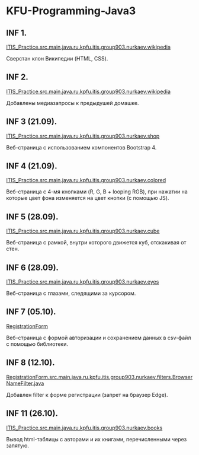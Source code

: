 # KFU-Programming-Java3

## INF 1.
[ITIS_Practice.src.main.java.ru.kpfu.itis.group903.nurkaev.wikipedia](https://github.com/ShamilNur/KFU-Programming-Java3/tree/main/ITIS_Practice/src/main/java/ru/kpfu/itis/group903/nurkaev/wikipedia)

Сверстан клон Википедии (HTML, CSS).

## INF 2.
[ITIS_Practice.src.main.java.ru.kpfu.itis.group903.nurkaev.wikipedia](https://github.com/ShamilNur/KFU-Programming-Java3/tree/main/ITIS_Practice/src/main/java/ru/kpfu/itis/group903/nurkaev/wikipedia)

Добавлены медиазапросы к предыдушей домашке.

## INF 3 (21.09).
[ITIS_Practice.src.main.java.ru.kpfu.itis.group903.nurkaev.shop](https://github.com/ShamilNur/KFU-Programming-Java3/tree/main/ITIS_Practice/src/main/java/ru/kpfu/itis/group903/nurkaev/shop)

Веб-страница с использованием компонентов Bootstrap 4.

## INF 4 (21.09).
[ITIS_Practice.src.main.java.ru.kpfu.itis.group903.nurkaev.colored](https://github.com/ShamilNur/KFU-Programming-Java3/tree/main/ITIS_Practice/src/main/java/ru/kpfu/itis/group903/nurkaev/colored)

Веб-страница с 4-мя кнопками (R, G, B + looping RGB), при нажатии на которые цвет фона изменяется на цвет кнопки (с помощью JS).

## INF 5 (28.09).
[ITIS_Practice.src.main.java.ru.kpfu.itis.group903.nurkaev.cube](https://github.com/ShamilNur/KFU-Programming-Java3/tree/main/ITIS_Practice/src/main/java/ru/kpfu/itis/group903/nurkaev/cube)

Веб-страница с рамкой, внутри которого движется куб, отскакивая от стен.

## INF 6 (28.09).
[ITIS_Practice.src.main.java.ru.kpfu.itis.group903.nurkaev.eyes](https://github.com/ShamilNur/KFU-Programming-Java3/tree/main/ITIS_Practice/src/main/java/ru/kpfu/itis/group903/nurkaev/eyes)

Веб-страница с глазами, следящими за курсором.

## INF 7 (05.10).
[RegistrationForm](https://github.com/ShamilNur/KFU-Programming-Java3/tree/main/RegistrationForm)

Веб-страница с формой авторизации и сохранением данных в csv-файл с помощью библиотеки.  

## INF 8 (12.10).
[RegistrationForm.src.main.java.ru.kpfu.itis.group903.nurkaev.filters.BrowserNameFilter.java](https://github.com/ShamilNur/KFU-Programming-Java3/blob/main/RegistrationForm/src/main/java/ru/kpfu/itis/group903/nurkaev/filters/BrowserNameFilter.java)

Добавлен filter к форме регистрации (запрет на браузер Edge).

## INF 11 (26.10).
[ITIS_Practice.src.main.java.ru.kpfu.itis.group903.nurkaev.books](https://github.com/ShamilNur/KFU-Programming-Java3/tree/main/ITIS_Practice/src/main/java/ru/kpfu/itis/group903/nurkaev/books)

Вывод html-таблицы с авторами и их книгами, перечисленными через запятую.
